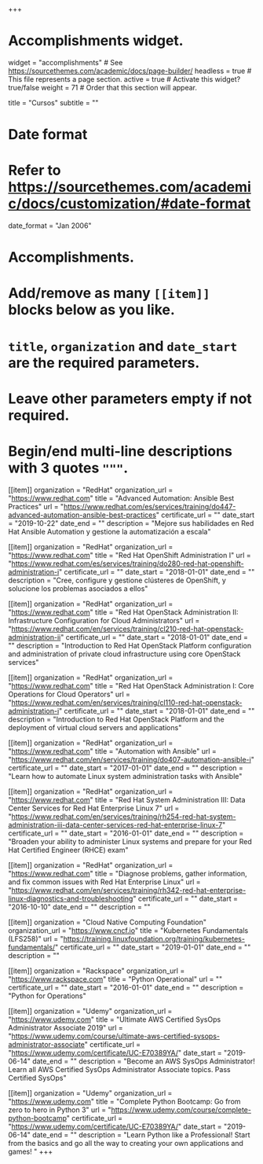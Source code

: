 +++
# Accomplishments widget.
widget = "accomplishments"  # See https://sourcethemes.com/academic/docs/page-builder/
headless = true  # This file represents a page section.
active = true  # Activate this widget? true/false
weight = 71  # Order that this section will appear.

title = "Cursos"
subtitle = ""

# Date format
#   Refer to https://sourcethemes.com/academic/docs/customization/#date-format
date_format = "Jan 2006"

# Accomplishments.
#   Add/remove as many `[[item]]` blocks below as you like.
#   `title`, `organization` and `date_start` are the required parameters.
#   Leave other parameters empty if not required.
#   Begin/end multi-line descriptions with 3 quotes `"""`.

[[item]]
  organization = "RedHat"
  organization_url = "https://www.redhat.com"
  title = "Advanced Automation: Ansible Best Practices"
  url = "https://www.redhat.com/es/services/training/do447-advanced-automation-ansible-best-practices"
  certificate_url = ""
  date_start = "2019-10-22"
  date_end = ""
  description = "Mejore sus habilidades en Red Hat Ansible Automation y gestione la automatización a escala"

[[item]]
  organization = "RedHat"
  organization_url = "https://www.redhat.com"
  title = "Red Hat OpenShift Administration I"
  url = "https://www.redhat.com/es/services/training/do280-red-hat-openshift-administration-i"
  certificate_url = ""
  date_start = "2018-01-01"
  date_end = ""
  description = "Cree, configure y gestione clústeres de OpenShift, y solucione los problemas asociados a ellos"

[[item]]
  organization = "RedHat"
  organization_url = "https://www.redhat.com"
  title = "Red Hat OpenStack Administration II: Infrastructure Configuration for Cloud Administrators"
  url = "https://www.redhat.com/en/services/training/cl210-red-hat-openstack-administration-ii"
  certificate_url = ""
  date_start = "2018-01-01"
  date_end = ""
  description = "Introduction to Red Hat OpenStack Platform configuration and administration of private cloud infrastructure using core OpenStack services"

[[item]]
  organization = "RedHat"
  organization_url = "https://www.redhat.com"
  title = "Red Hat OpenStack Administration I: Core Operations for Cloud Operators"
  url = "https://www.redhat.com/en/services/training/cl110-red-hat-openstack-administration-i"
  certificate_url = ""
  date_start = "2018-01-01"
  date_end = ""
  description = "Introduction to Red Hat OpenStack Platform and the deployment of virtual cloud servers and applications"

[[item]]
  organization = "RedHat"
  organization_url = "https://www.redhat.com"
  title = "Automation with Ansible"
  url = "https://www.redhat.com/en/services/training/do407-automation-ansible-i"
  certificate_url = ""
  date_start = "2017-01-01"
  date_end = ""
  description = "Learn how to automate Linux system administration tasks with Ansible"


[[item]]
  organization = "RedHat"
  organization_url = "https://www.redhat.com"
  title = "Red Hat System Administration III: Data Center Services for Red Hat Enterprise Linux 7"
  url = "https://www.redhat.com/en/services/training/rh254-red-hat-system-administration-iii-data-center-services-red-hat-enterprise-linux-7"
  certificate_url = ""
  date_start = "2016-01-01"
  date_end = ""
  description = "Broaden your ability to administer Linux systems and prepare for your Red Hat Certified Engineer (RHCE) exam"

[[item]]
  organization = "RedHat"
  organization_url = "https://www.redhat.com"
  title = "Diagnose problems, gather information, and fix common issues with Red Hat Enterprise Linux"
  url = "https://www.redhat.com/en/services/training/rh342-red-hat-enterprise-linux-diagnostics-and-troubleshooting"
  certificate_url = ""
  date_start = "2016-10-10"
  date_end = ""
  description = ""
  
[[item]]
  organization = "Cloud Native Computing Foundation"
  organization_url = "https://www.cncf.io"
  title = "Kubernetes Fundamentals (LFS258)"
  url = "https://training.linuxfoundation.org/training/kubernetes-fundamentals/"
  certificate_url = ""
  date_start = "2019-01-01"
  date_end = ""
  description = ""

[[item]]
  organization = "Rackspace"
  organization_url = "https://www.rackspace.com"
  title = "Python Operational"
  url = ""
  certificate_url = ""
  date_start = "2016-01-01"
  date_end = ""
  description = "Python for Operations"

[[item]]
  organization = "Udemy"
  organization_url = "https://www.udemy.com"
  title = "Ultimate AWS Certified SysOps Administrator Associate 2019"
  url = "https://www.udemy.com/course/ultimate-aws-certified-sysops-administrator-associate"
  certificate_url = "https://www.udemy.com/certificate/UC-E70389YA/"
  date_start = "2019-06-14"
  date_end = ""
  description = "Become an AWS SysOps Administrator! Learn all AWS Certified SysOps Administrator Associate topics. Pass Certified SysOps"

[[item]]
  organization = "Udemy"
  organization_url = "https://www.udemy.com"
  title = "Complete Python Bootcamp: Go from zero to hero in Python 3"
  url = "https://www.udemy.com/course/complete-python-bootcamp"
  certificate_url = "https://www.udemy.com/certificate/UC-E70389YA/"
  date_start = "2019-06-14"
  date_end = ""
  description = "Learn Python like a Professional! Start from the basics and go all the way to creating your own applications and games! "
+++
